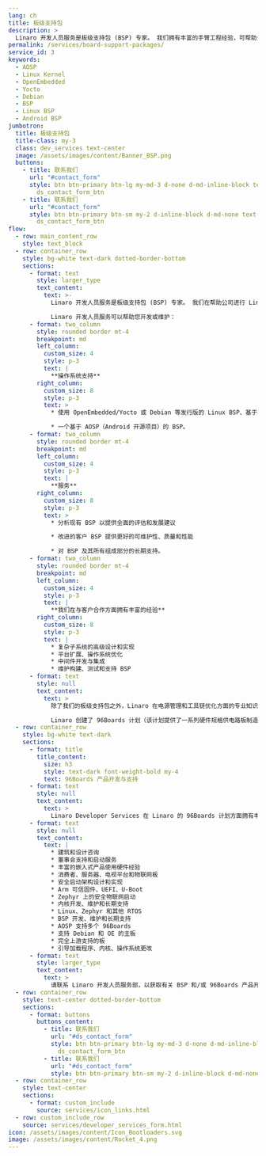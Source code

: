 ```yaml
---
lang: ch
title: 板级支持包
description: >
  Linaro 开发人员服务是板级支持包 (BSP) 专家。 我们拥有丰富的手臂工程经验，可帮助公司进行 BSP 开发、维护、优化和长期支持。
permalink: /services/board-support-packages/
service_id: 3
keywords:
  - AOSP
  - Linux Kernel
  - OpenEmbedded
  - Yocto
  - Debian
  - BSP
  - Linux BSP
  - Android BSP
jumbotron:
  title: 板级支持包
  title-class: my-3
  class: dev_services text-center
  image: /assets/images/content/Banner_BSP.png
  buttons:
    - title: 联系我们
      url: "#contact_form"
      style: btn btn-primary btn-lg my-md-3 d-none d-md-inline-block text-uppercase
        ds_contact_form_btn
    - title: 联系我们
      url: "#contact_form"
      style: btn btn-primary btn-sm my-2 d-inline-block d-md-none text-uppercase
        ds_contact_form_btn
flow:
  - row: main_content_row
    style: text_block
  - row: container_row
    style: bg-white text-dark dotted-border-bottom
    sections:
      - format: text
        style: larger_type
        text_content:
          text: >-
            Linaro 开发人员服务是板级支持包 (BSP) 专家。 我们在帮助公司进行 Linux 和/或 Android BSP 开发、维护、优化和长期支持方面拥有丰富的工程经验。 我们在设计、实施和测试方面保持高标准，同时根据需要遵循客户指南和监管/合规规范。

            Linaro 开发人员服务可以帮助您开发或维护：
      - format: two_column
        style: rounded border mt-4
        breakpoint: md
        left_column:
          custom_size: 4
          style: p-3
          text: |
            **操作系统支持**
        right_column:
          custom_size: 8
          style: p-3
          text: >
            * 使用 OpenEmbedded/Yocto 或 Debian 等发行版的 Linux BSP、基于主线的 Linux 内核或基于 Trusted Firmware 或 U-Boot 的稳定内核和固件之一。

            * 一个基于 AOSP（Android 开源项目）的 BSP。
      - format: two_column
        style: rounded border mt-4
        breakpoint: md
        left_column:
          custom_size: 4
          style: p-3
          text: |
            **服务**
        right_column:
          custom_size: 8
          style: p-3
          text: >
            * 分析现有 BSP 以提供全面的评估和发展建议

            * 改进的客户 BSP 提供更好的可维护性、质量和性能

            * 对 BSP 及其所有组成部分的长期支持。
      - format: two_column
        style: rounded border mt-4
        breakpoint: md
        left_column:
          custom_size: 4
          style: p-3
          text: |
            **我们在与客户合作方面拥有丰富的经验**
        right_column:
          custom_size: 8
          style: p-3
          text: |
            * 复杂子系统的高级设计和实现
            * 平台扩展、操作系统优化
            * 中间件开发与集成
            * 维护构建、测试和支持 BSP
      - format: text
        style: null
        text_content:
          text: >
            除了我们的板级支持包之外，Linaro 在电源管理和工具链优化方面的专业知识使我们能够在这些领域为您的项目提供帮助。

            Linaro 创建了 96Boards 计划（该计划提供了一系列硬件规格供电路板制造商使用，以便以合理的成本向开发人员提供最新的基于 Arm 的处理器），因此可以提供 96Boards 产品开发和支持。
  - row: container_row
    style: bg-white text-dark
    sections:
      - format: title
        title_content:
          size: h3
          style: text-dark font-weight-bold my-4
          text: 96Boards 产品开发与支持
      - format: text
        style: null
        text_content:
          text: >
            Linaro Developer Services 在 Linaro 的 96Boards 计划方面拥有丰富的经验。 我们已经为几块板开发了完整的 BSP，并为许多其他板和 SoC 制造商提供了帮助。 我们能够提供以下服务：
      - format: text
        style: null
        text_content:
          text: |
            * 建筑和设计咨询
            * 董事会支持和启动服务
            * 丰富的嵌入式产品使用硬件经验
            * 消费者、服务器、电视平台和物联网板
            * 安全启动架构设计和实现
            * Arm 可信固件、UEFI、U-Boot
            * Zephyr 上的安全物联网启动
            * 内核开发、维护和长期支持
            * Linux、Zephyr 和其他 RTOS
            * BSP 开发、维护和长期支持
            * AOSP 支持多个 96Boards
            * 支持 Debian 和 OE 的主板
            * 完全上游支持的板
            * 引导加载程序、内核、操作系统更改
      - format: text
        style: larger_type
        text_content:
          text: >
            请联系 Linaro 开发人员服务部，以获取有关 BSP 和/或 96Boards 产品开发的帮助。
  - row: container_row
    style: text-center dotted-border-bottom
    sections:
      - format: buttons
        buttons_content:
          - title: 联系我们
            url: "#ds_contact_form"
            style: btn btn-primary btn-lg my-md-3 d-none d-md-inline-block
              ds_contact_form_btn
          - title: 联系我们
            url: "#ds_contact_form"
            style: btn btn-primary btn-sm my-2 d-inline-block d-md-none ds_contact_form_btn
  - row: container_row
    style: text-center
    sections:
      - format: custom_include
        source: services/icon_links.html
  - row: custom_include_row
    source: services/developer_services_form.html
icon: /assets/images/content/Icon_Bootloaders.svg
image: /assets/images/content/Rocket_4.png
---
```

